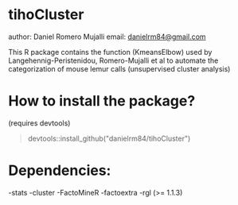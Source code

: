 # tihoCluster
author:	Daniel Romero Mujalli
email:	danielrm84@gmail.com

This R package contains the function  (KmeansElbow) used by Langehennig-Peristenidou, Romero-Mujalli et al to automate the categorization of mouse lemur calls (unsupervised cluster analysis)

# How to install the package?
(requires devtools)
> devtools::install_github("danielrm84/tihoCluster")

# Dependencies:
-stats
-cluster
-FactoMineR
-factoextra
-rgl (>= 1.1.3)
